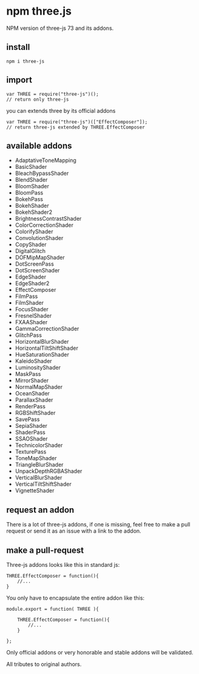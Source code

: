 # npm three.js

NPM version of three-js 73 and its addons.

## install

```
npm i three-js
```

## import

```
var THREE = require("three-js")();
// return only three-js
```

you can extends three by its official addons
```
var THREE = require("three-js")(["EffectComposer"]);
// return three-js extended by THREE.EffectComposer
````

## available addons
 - AdaptativeToneMapping
 - BasicShader
 - BleachBypassShader
 - BlendShader
 - BloomShader
 - BloomPass
 - BokehPass
 - BokehShader
 - BokehShader2
 - BrightnessContrastShader
 - ColorCorrectionShader
 - ColorifyShader
 - ConvolutionShader
 - CopyShader
 - DigitalGlitch
 - DOFMipMapShader
 - DotScreenPass
 - DotScreenShader
 - EdgeShader
 - EdgeShader2
 - EffectComposer
 - FilmPass
 - FilmShader
 - FocusShader
 - FresnelShader
 - FXAAShader
 - GammaCorrectionShader
 - GlitchPass
 - HorizontalBlurShader
 - HorizontalTiltShiftShader
 - HueSaturationShader
 - KaleidoShader
 - LuminosityShader
 - MaskPass
 - MirrorShader
 - NormalMapShader
 - OceanShader
 - ParallaxShader
 - RenderPass
 - RGBShiftShader
 - SavePass
 - SepiaShader
 - ShaderPass
 - SSAOShader
 - TechnicolorShader
 - TexturePass
 - ToneMapShader
 - TriangleBlurShader
 - UnpackDepthRGBAShader
 - VerticalBlurShader
 - VerticalTiltShiftShader
 - VignetteShader

## request an addon

There is a lot of three-js addons, if one is missing, feel free to make a pull request or send it as an issue with a link to the addon.

## make a pull-request

Three-js addons looks like this in standard js:
```
THREE.EffectComposer = function(){
	//...
}
```

You only have to encapsulate the entire addon like this:
```
module.export = function( THREE ){
	
	THREE.EffectComposer = function(){
		//...
	}

};
```

Only official addons or very honorable and stable addons will be validated.

All tributes to original authors.